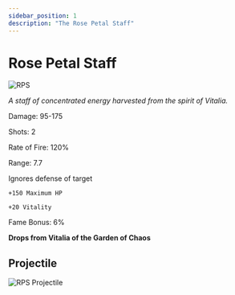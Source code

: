 ```yaml
---
sidebar_position: 1
description: "The Rose Petal Staff"
---
```


# Rose Petal Staff

![RPS](https://cdn.discordapp.com/attachments/1187552567295758487/1187836678686134393/Rose_Petal_Staff.png)

<i>A staff of concentrated energy harvested from the spirit of Vitalia.</i>

Damage: 95-175

Shots: 2

Rate of Fire: 120%

Range: 7.7

Ignores defense of target

    +150 Maximum HP
    
    +20 Vitality

Fame Bonus: 6%

**Drops from Vitalia of the Garden of Chaos**

## Projectile

![RPS Projectile](https://user-images.githubusercontent.com/106563707/178048348-bd631685-5539-4646-b2eb-ab34ae283cad.png)
